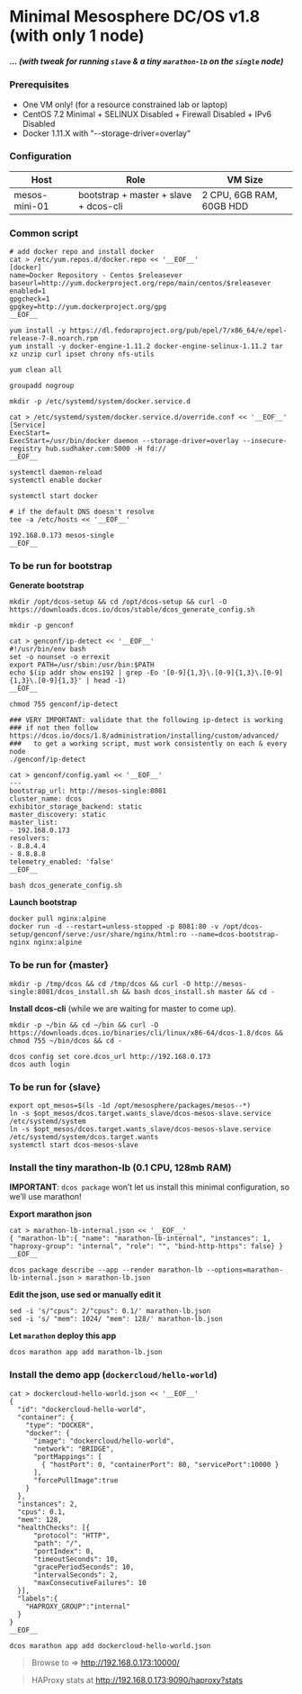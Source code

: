 
# Minimal **Mesosphere DC/OS** v1.8 (with only 1 node)
##### ... (with tweak for running `slave` & a tiny `marathon-lb` on the `single` node)

### Prerequisites
- One VM only! (for a resource constrained lab or laptop)
- CentOS 7.2 Minimal + SELINUX Disabled + Firewall Disabled + IPv6 Disabled
- Docker 1.11.X with "--storage-driver=overlay"

### Configuration
| Host | Role | VM Size |
|----- |----- |-------- |
|mesos-mini-01 |bootstrap + master + slave + dcos-cli | 2 CPU, 6GB RAM, 60GB HDD

### Common script

```
# add docker repo and install docker
cat > /etc/yum.repos.d/docker.repo << '__EOF__'
[docker]
name=Docker Repository - Centos $releasever
baseurl=http://yum.dockerproject.org/repo/main/centos/$releasever
enabled=1
gpgcheck=1
gpgkey=http://yum.dockerproject.org/gpg
__EOF__

yum install -y https://dl.fedoraproject.org/pub/epel/7/x86_64/e/epel-release-7-8.noarch.rpm
yum install -y docker-engine-1.11.2 docker-engine-selinux-1.11.2 tar xz unzip curl ipset chrony nfs-utils

yum clean all

groupadd nogroup

mkdir -p /etc/systemd/system/docker.service.d

cat > /etc/systemd/system/docker.service.d/override.conf << '__EOF__'
[Service] 
ExecStart= 
ExecStart=/usr/bin/docker daemon --storage-driver=overlay --insecure-registry hub.sudhaker.com:5000 -H fd:// 
__EOF__

systemctl daemon-reload
systemctl enable docker

systemctl start docker

# if the default DNS doesn't resolve
tee -a /etc/hosts << '__EOF__'

192.168.0.173 mesos-single
__EOF__

```

### To be run for bootstrap
**Generate bootstrap**

```
mkdir /opt/dcos-setup && cd /opt/dcos-setup && curl -O https://downloads.dcos.io/dcos/stable/dcos_generate_config.sh
 
mkdir -p genconf
 
cat > genconf/ip-detect << '__EOF__'
#!/usr/bin/env bash
set -o nounset -o errexit
export PATH=/usr/sbin:/usr/bin:$PATH
echo $(ip addr show ens192 | grep -Eo '[0-9]{1,3}\.[0-9]{1,3}\.[0-9]{1,3}\.[0-9]{1,3}' | head -1)
__EOF__
 
chmod 755 genconf/ip-detect
 
### VERY IMPORTANT: validate that the following ip-detect is working
### if not then follow https://dcos.io/docs/1.8/administration/installing/custom/advanced/
###   to get a working script, must work consistently on each & every node
./genconf/ip-detect

cat > genconf/config.yaml << '__EOF__'
---
bootstrap_url: http://mesos-single:8081       
cluster_name: dcos
exhibitor_storage_backend: static
master_discovery: static
master_list:
- 192.168.0.173
resolvers:
- 8.8.4.4
- 8.8.8.8
telemetry_enabled: 'false'
__EOF__
 
bash dcos_generate_config.sh
```

**Launch bootstrap**

```
docker pull nginx:alpine
docker run -d --restart=unless-stopped -p 8081:80 -v /opt/dcos-setup/genconf/serve:/usr/share/nginx/html:ro --name=dcos-bootstrap-nginx nginx:alpine
```

### To be run for {master}

```
mkdir -p /tmp/dcos && cd /tmp/dcos && curl -O http://mesos-single:8081/dcos_install.sh && bash dcos_install.sh master && cd -
```
**Install dcos-cli** (while we are waiting for master to come up).
```
mkdir -p ~/bin && cd ~/bin && curl -O https://downloads.dcos.io/binaries/cli/linux/x86-64/dcos-1.8/dcos && chmod 755 ~/bin/dcos && cd -
 
dcos config set core.dcos_url http://192.168.0.173
dcos auth login
```

### To be run for {slave}

```
export opt_mesos=$(ls -1d /opt/mesosphere/packages/mesos--*)
ln -s $opt_mesos/dcos.target.wants_slave/dcos-mesos-slave.service /etc/systemd/system
ln -s $opt_mesos/dcos.target.wants_slave/dcos-mesos-slave.service /etc/systemd/system/dcos.target.wants
systemctl start dcos-mesos-slave
```

### Install the tiny marathon-lb (0.1 CPU, 128mb RAM)
**IMPORTANT**: `dcos package` won’t let us install this minimal configuration, so we’ll use marathon!

**Export marathon json**

```
cat > marathon-lb-internal.json << '__EOF__'
{ "marathon-lb":{ "name": "marathon-lb-internal", "instances": 1, "haproxy-group": "internal", "role": "", "bind-http-https": false} }
__EOF__

dcos package describe --app --render marathon-lb --options=marathon-lb-internal.json > marathon-lb.json

```

**Edit the json, use sed or manually edit it**

```
sed -i 's/"cpus": 2/"cpus": 0.1/' marathon-lb.json
sed -i 's/ "mem": 1024/ "mem": 128/' marathon-lb.json
```

**Let `marathon` deploy this app**

```
dcos marathon app add marathon-lb.json
```

### Install the demo app (`dockercloud/hello-world`)

```
cat > dockercloud-hello-world.json << '__EOF__'
{
  "id": "dockercloud-hello-world",
  "container": {
    "type": "DOCKER",
    "docker": {
      "image": "dockercloud/hello-world",
      "network": "BRIDGE",
      "portMappings": [
        { "hostPort": 0, "containerPort": 80, "servicePort":10000 }
      ],
      "forcePullImage":true
    }
  },
  "instances": 2,
  "cpus": 0.1,
  "mem": 128,
  "healthChecks": [{
      "protocol": "HTTP",
      "path": "/",
      "portIndex": 0,
      "timeoutSeconds": 10,
      "gracePeriodSeconds": 10,
      "intervalSeconds": 2,
      "maxConsecutiveFailures": 10
  }],
  "labels":{
    "HAPROXY_GROUP":"internal"
  }
}
__EOF__

dcos marathon app add dockercloud-hello-world.json
```

> Browse to => http://192.168.0.173:10000/

> HAProxy stats at http://192.168.0.173:9090/haproxy?stats

